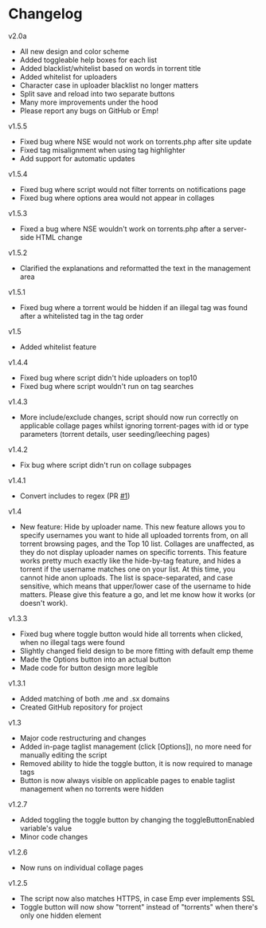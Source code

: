 # Changelog
v2.0a
- All new design and color scheme
- Added toggleable help boxes for each list
- Added blacklist/whitelist based on words in torrent title
- Added whitelist for uploaders
- Character case in uploader blacklist no longer matters
- Split save and reload into two separate buttons
- Many more improvements under the hood
- Please report any bugs on GitHub or Emp!

v1.5.5
- Fixed bug where NSE would not work on torrents.php after site update
- Fixed tag misalignment when using tag highlighter
- Add support for automatic updates

v1.5.4
- Fixed bug where script would not filter torrents on notifications page
- Fixed bug where options area would not appear in collages

v1.5.3
- Fixed a bug where NSE wouldn't work on torrents.php after a server-side HTML change

v1.5.2
- Clarified the explanations and reformatted the text in the management area

v1.5.1
- Fixed bug where a torrent would be hidden if an illegal tag was found after a whitelisted tag in the tag order

v1.5
- Added whitelist feature

v1.4.4
- Fixed bug where script didn't hide uploaders on top10
- Fixed bug where script wouldn't run on tag searches

v1.4.3
- More include/exclude changes, script should now run correctly on applicable collage pages whilst ignoring 
  torrent-pages with id or type parameters (torrent details, user seeding/leeching pages)
  
v1.4.2
- Fix bug where script didn't run on collage subpages

v1.4.1
- Convert includes to regex (PR [#1](https://github.com/ceodoe/noshitempornium/pull/1))

v1.4
- New feature: Hide by uploader name. This new feature allows you to specify usernames you want to hide 
  all uploaded torrents from, on all torrent browsing pages, and the Top 10 list. Collages are unaffected, 
  as they do not display uploader names on specific torrents. This feature works pretty much exactly like 
  the hide-by-tag feature, and hides a torrent if the username matches one on your list. At this time, you 
  cannot hide anon uploads. The list is space-separated, and case sensitive, which means that upper/lower 
  case of the username to hide matters. Please give this feature a go, and let me know how it works (or 
  doesn't work).

v1.3.3
- Fixed bug where toggle button would hide all torrents when clicked, when no illegal tags were found
- Slightly changed field design to be more fitting with default emp theme
- Made the Options button into an actual button
- Made code for button design more legible

v1.3.1
- Added matching of both .me and .sx domains
- Created GitHub repository for project

v1.3
- Major code restructuring and changes
- Added in-page taglist management (click [Options]), no more need for manually editing the script
- Removed ability to hide the toggle button, it is now required to manage tags
- Button is now always visible on applicable pages to enable taglist management when no torrents were hidden

v1.2.7
- Added toggling the toggle button by changing the toggleButtonEnabled variable's value
- Minor code changes

v1.2.6
- Now runs on individual collage pages

v1.2.5
- The script now also matches HTTPS, in case Emp ever implements SSL
- Toggle button will now show "torrent" instead of "torrents" when there's only one hidden element
